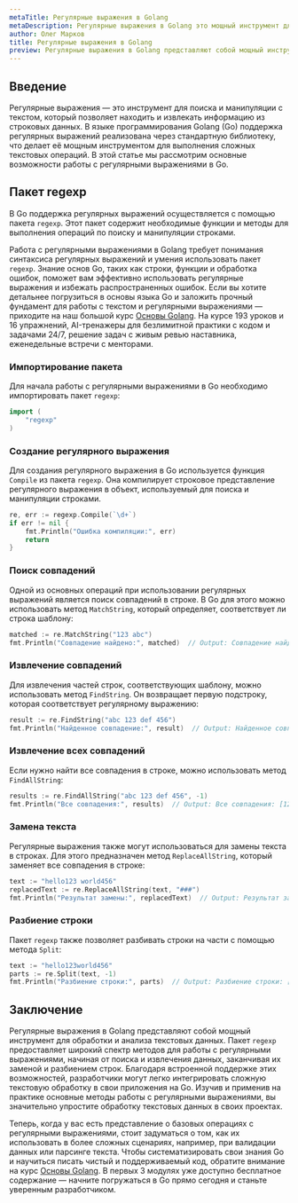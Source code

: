 ```yaml
---
metaTitle: Регулярные выражения в Golang
metaDescription: Регулярные выражения в Golang это мощный инструмент для работы с текстовыми данными. Из статьи вы узнаете об основных возможностях и методах работы с regex в Go.
author: Олег Марков
title: Регулярные выражения в Golang
preview: Регулярные выражения в Golang представляют собой мощный инструмент для обработки текстовых данных. В статье рассматриваются основные методы использования regex.
---
```


## Введение

Регулярные выражения — это инструмент для поиска и манипуляции с текстом, который позволяет находить и извлекать информацию из строковых данных. В языке программирования Golang (Go) поддержка регулярных выражений реализована через стандартную библиотеку, что делает её мощным инструментом для выполнения сложных текстовых операций. В этой статье мы рассмотрим основные возможности работы с регулярными выражениями в Go.

## Пакет regexp

В Go поддержка регулярных выражений осуществляется с помощью пакета `regexp`. Этот пакет содержит необходимые функции и методы для выполнения операций по поиску и манипуляции строками.

Работа с регулярными выражениями в Golang требует понимания синтаксиса регулярных выражений и умения использовать пакет `regexp`. Знание основ Go, таких как строки, функции и обработка ошибок, поможет вам эффективно использовать регулярные выражения и избежать распространенных ошибок. Если вы хотите детальнее погрузиться в основы языка Go и заложить прочный фундамент для работы с текстом и регулярными выражениями — приходите на наш большой курс [Основы Golang](https://purpleschool.ru/course/go-basics?utm_source=knowledgebase&utm_medium=text&utm_campaign=regulyarnye-vyrazheniya-v-golang). На курсе 193 уроков и 16 упражнений, AI-тренажеры для безлимитной практики с кодом и задачами 24/7, решение задач с живым ревью наставника, еженедельные встречи с менторами.

### Импортирование пакета

Для начала работы с регулярными выражениями в Go необходимо импортировать пакет `regexp`:

```go
import (
    "regexp"
)
```

### Создание регулярного выражения

Для создания регулярного выражения в Go используется функция `Compile` из пакета `regexp`. Она компилирует строковое представление регулярного выражения в объект, используемый для поиска и манипуляции строками.

```go
re, err := regexp.Compile(`\d+`)
if err != nil {
    fmt.Println("Ошибка компиляции:", err)
    return
}
```

### Поиск совпадений

Одной из основных операций при использовании регулярных выражений является поиск совпадений в строке. В Go для этого можно использовать метод `MatchString`, который определяет, соответствует ли строка шаблону:

```go
matched := re.MatchString("123 abc")
fmt.Println("Совпадение найдено:", matched)  // Output: Совпадение найдено: true
```

### Извлечение совпадений

Для извлечения частей строк, соответствующих шаблону, можно использовать метод `FindString`. Он возвращает первую подстроку, которая соответствует регулярному выражению:

```go
result := re.FindString("abc 123 def 456")
fmt.Println("Найденное совпадение:", result)  // Output: Найденное совпадение: 123
```

### Извлечение всех совпадений

Если нужно найти все совпадения в строке, можно использовать метод `FindAllString`:

```go
results := re.FindAllString("abc 123 def 456", -1)
fmt.Println("Все совпадения:", results)  // Output: Все совпадения: [123 456]
```

### Замена текста

Регулярные выражения также могут использоваться для замены текста в строках. Для этого предназначен метод `ReplaceAllString`, который заменяет все совпадения в строке:

```go
text := "hello123 world456"
replacedText := re.ReplaceAllString(text, "###")
fmt.Println("Результат замены:", replacedText)  // Output: Результат замены: hello### world###
```

### Разбиение строки

Пакет `regexp` также позволяет разбивать строки на части с помощью метода `Split`:

```go
text := "hello123world456"
parts := re.Split(text, -1)
fmt.Println("Разбиение строки:", parts)  // Output: Разбиение строки: [hello world]
```

## Заключение

Регулярные выражения в Golang представляют собой мощный инструмент для обработки и анализа текстовых данных. Пакет `regexp` предоставляет широкий спектр методов для работы с регулярными выражениями, начиная от поиска и извлечения данных, заканчивая их заменой и разбиением строк. Благодаря встроенной поддержке этих возможностей, разработчики могут легко интегрировать сложную текстовую обработку в свои приложения на Go. Изучив и применив на практике основные методы работы с регулярными выражениями, вы значительно упростите обработку текстовых данных в своих проектах.

Теперь, когда у вас есть представление о базовых операциях с регулярными выражениями, стоит задуматься о том, как их использовать в более сложных сценариях, например, при валидации данных или парсинге текста. Чтобы систематизировать свои знания Go и научиться писать чистый и поддерживаемый код, обратите внимание на курс [Основы Golang](https://purpleschool.ru/course/go-basics?utm_source=knowledgebase&utm_medium=text&utm_campaign=regulyarnye-vyrazheniya-v-golang). В первых 3 модулях уже доступно бесплатное содержание — начните погружаться в Go прямо сегодня и станьте уверенным разработчиком.
